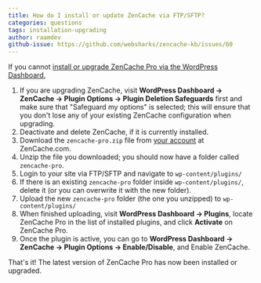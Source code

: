 ```yaml
---
title: How do I install or update ZenCache via FTP/SFTP?
categories: questions
tags: installation-upgrading
author: raamdev
github-issue: https://github.com/websharks/zencache-kb/issues/60
---
```


If you cannot [install or upgrade ZenCache Pro via the WordPress Dashboard](http://zencache.com/kb-article/how-to-manually-upgrade-zencache-pro/), 

1. If you are upgrading ZenCache, visit **WordPress Dashboard → ZenCache → Plugin Options → Plugin Deletion Safeguards** first and make sure that "Safeguard my options" is selected; this will ensure that you don't lose any of your existing ZenCache configuration when upgrading.
1. Deactivate and delete ZenCache, if it is currently installed.
1. Download the `zencache-pro.zip` file from [your account](/account/) at ZenCache.com.
1. Unzip the file you downloaded; you should now have a folder called `zencache-pro`.
1. Login to your site via FTP/SFTP and navigate to `wp-content/plugins/`
1. If there is an existing `zencache-pro` folder inside `wp-content/plugins/`, delete it (or you can overwrite it with the new folder).
1. Upload the new `zencache-pro` folder (the one you unzipped) to `wp-content/plugins/`
1. When finished uploading, visit **WordPress Dashboard → Plugins**, locate ZenCache Pro in the list of installed plugins, and click **Activate** on ZenCache Pro.
1. Once the plugin is active, you can go to **WordPress Dashboard → ZenCache → Plugin Options → Enable/Disable**, and Enable ZenCache.

That's it! The latest version of ZenCache Pro has now been installed or upgraded.
